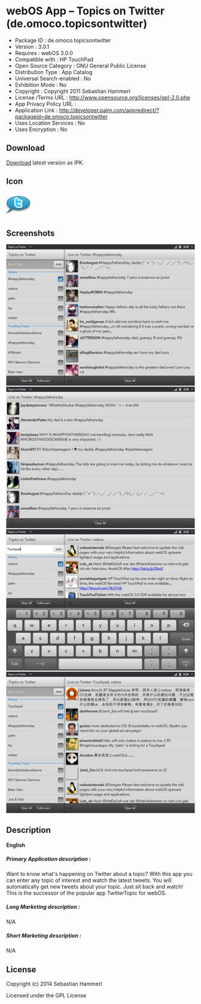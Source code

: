 webOS App – Topics on Twitter (de.omoco.topicsontwitter)
========================================================

- Package ID : 	 de.omoco.topicsontwitter 
- Version : 	 3.0.1 
- Requires : 	 webOS 3.0.0 
- Compatible with : 	 HP TouchPad 
- Open Source Category : 	 GNU General Public License 
- Distribution Type : 	 App Catalog 
- Universal Search-enabled : 	 No 
- Exhibition Mode : 	 No 
- Copyright : 	 Copyright 2011 Sebastian Hammerl 
- License /Terms URL : 	 http://www.opensource.org/licenses/gpl-2.0.php 
- App Privacy Policy URL : 	
- Application Link : 	 http://developer.palm.com/appredirect/?packageid=de.omoco.topicsontwitter 
- Uses Location Services : 	 No 
- Uses Encryption : 	 No

## Download

[Download](/releases/de.omoco.topicsontwitter_3.0.1_all.ipk?raw=true) latest version as IPK.

## Icon

![Screenshot](/icon.png?raw=true "Icon")

## Screenshots

![Screenshot](/screenshots/screenshot0.png?raw=true "Screenshot")
![Screenshot](/screenshots/screenshot1.png?raw=true "Screenshot")
![Screenshot](/screenshots/screenshot2.png?raw=true "Screenshot")
![Screenshot](/screenshots/screenshot3.png?raw=true "Screenshot")

## Description

#### English

##### Primary Application description : 

Want to know what's happening on Twitter about a topic? With this app you can enter any topic of interest and watch the latest tweets. You will automatically get new tweets about your topic. Just sit back and watch! This is the successor of the popular app TwitterTopic for webOS.

##### Long Marketing description : 

N/A

##### Short Marketing description : 

N/A

## License

Copyright (c) 2014 Sebastian Hammerl

Licensed under the GPL License